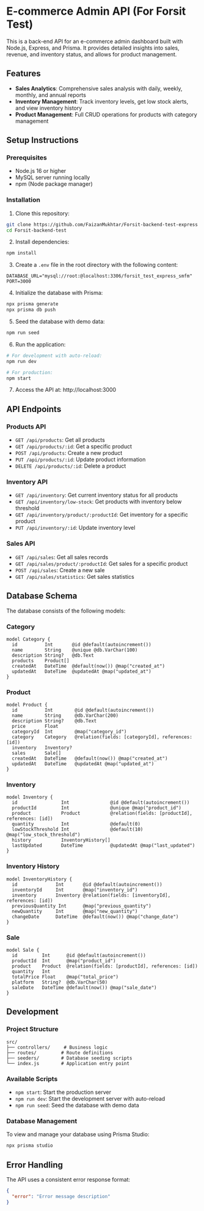 # E-commerce Admin API (For Forsit Test)

This is a back-end API for an e-commerce admin dashboard built with Node.js, Express, and Prisma. It provides detailed insights into sales, revenue, and inventory status, and allows for product management.

## Features

- **Sales Analytics**: Comprehensive sales analysis with daily, weekly, monthly, and annual reports
- **Inventory Management**: Track inventory levels, get low stock alerts, and view inventory history
- **Product Management**: Full CRUD operations for products with category management

## Setup Instructions

### Prerequisites

- Node.js 16 or higher
- MySQL server running locally
- npm (Node package manager)

### Installation

1. Clone this repository:
```bash
git clone https://github.com/FaizanMukhtar/Forsit-backend-test-express
cd Forsit-backend-test
```

2. Install dependencies:
```bash
npm install
```

3. Create a `.env` file in the root directory with the following content:
```
DATABASE_URL="mysql://root:@localhost:3306/forsit_test_express_smfm"
PORT=3000
```

4. Initialize the database with Prisma:
```bash
npx prisma generate
npx prisma db push
```

5. Seed the database with demo data:
```bash
npm run seed
```

6. Run the application:
```bash
# For development with auto-reload:
npm run dev

# For production:
npm start
```

7. Access the API at: http://localhost:3000

## API Endpoints

### Products API

- `GET /api/products`: Get all products
- `GET /api/products/:id`: Get a specific product
- `POST /api/products`: Create a new product
- `PUT /api/products/:id`: Update product information
- `DELETE /api/products/:id`: Delete a product

### Inventory API

- `GET /api/inventory`: Get current inventory status for all products
- `GET /api/inventory/low-stock`: Get products with inventory below threshold
- `GET /api/inventory/product/:productId`: Get inventory for a specific product
- `PUT /api/inventory/:id`: Update inventory level

### Sales API

- `GET /api/sales`: Get all sales records
- `GET /api/sales/product/:productId`: Get sales for a specific product
- `POST /api/sales`: Create a new sale
- `GET /api/sales/statistics`: Get sales statistics

## Database Schema

The database consists of the following models:

### Category
```prisma
model Category {
  id          Int       @id @default(autoincrement())
  name        String    @unique @db.VarChar(100)
  description String?   @db.Text
  products    Product[]
  createdAt   DateTime  @default(now()) @map("created_at")
  updatedAt   DateTime  @updatedAt @map("updated_at")
}
```

### Product
```prisma
model Product {
  id          Int        @id @default(autoincrement())
  name        String     @db.VarChar(200)
  description String?    @db.Text
  price       Float
  categoryId  Int        @map("category_id")
  category    Category   @relation(fields: [categoryId], references: [id])
  inventory   Inventory?
  sales       Sale[]
  createdAt   DateTime   @default(now()) @map("created_at")
  updatedAt   DateTime   @updatedAt @map("updated_at")
}
```

### Inventory
```prisma
model Inventory {
  id                Int               @id @default(autoincrement())
  productId         Int               @unique @map("product_id")
  product           Product           @relation(fields: [productId], references: [id])
  quantity          Int               @default(0)
  lowStockThreshold Int               @default(10) @map("low_stock_threshold")
  history           InventoryHistory[]
  lastUpdated       DateTime          @updatedAt @map("last_updated")
}
```

### Inventory History
```prisma
model InventoryHistory {
  id              Int       @id @default(autoincrement())
  inventoryId     Int       @map("inventory_id")
  inventory       Inventory @relation(fields: [inventoryId], references: [id])
  previousQuantity Int      @map("previous_quantity")
  newQuantity     Int       @map("new_quantity")
  changeDate      DateTime  @default(now()) @map("change_date")
}
```

### Sale
```prisma
model Sale {
  id         Int      @id @default(autoincrement())
  productId  Int      @map("product_id")
  product    Product  @relation(fields: [productId], references: [id])
  quantity   Int
  totalPrice Float    @map("total_price")
  platform   String?  @db.VarChar(50)
  saleDate   DateTime @default(now()) @map("sale_date")
}
```

## Development

### Project Structure
```
src/
├── controllers/     # Business logic
├── routes/         # Route definitions
├── seeders/        # Database seeding scripts
└── index.js        # Application entry point
```

### Available Scripts

- `npm start`: Start the production server
- `npm run dev`: Start the development server with auto-reload
- `npm run seed`: Seed the database with demo data

### Database Management

To view and manage your database using Prisma Studio:
```bash
npx prisma studio
```

## Error Handling

The API uses a consistent error response format:
```json
{
  "error": "Error message description"
}
